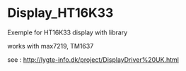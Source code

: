 # Display_HT16K33

Exemple for HT16K33 display with library

works with max7219, TM1637

see : http://lygte-info.dk/project/DisplayDriver%20UK.html


